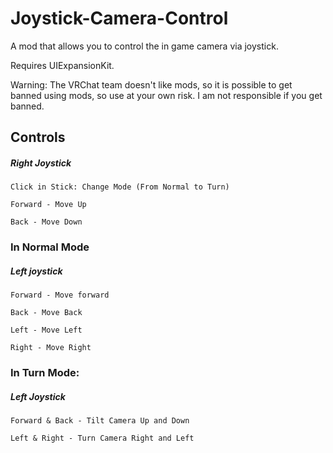# Joystick-Camera-Control

A mod that allows you to control the in game camera via joystick.

Requires UIExpansionKit.

Warning: The VRChat team doesn't like mods, so it is possible to get banned using mods, so use at your own risk. I am not responsible if you get banned.


## Controls


##### Right Joystick

	Click in Stick: Change Mode (From Normal to Turn)

	Forward - Move Up

	Back - Move Down



### In Normal Mode

##### Left joystick

	Forward - Move forward

	Back - Move Back

	Left - Move Left

	Right - Move Right



### In Turn Mode:

##### Left Joystick

	Forward & Back - Tilt Camera Up and Down

	Left & Right - Turn Camera Right and Left

